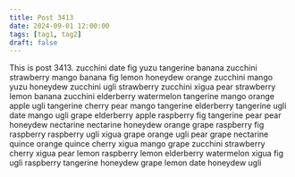 ```yaml
---
title: Post 3413
date: 2024-09-01 12:00:00
tags: [tag1, tag2]
draft: false
---
```

This is post 3413.
zucchini
date
fig
yuzu
tangerine
banana
zucchini
strawberry
mango
banana
fig
lemon
honeydew
orange
zucchini
mango
yuzu
honeydew
zucchini
ugli
strawberry
zucchini
xigua
pear
strawberry
lemon
banana
zucchini
elderberry
watermelon
tangerine
mango
orange
apple
ugli
tangerine
cherry
pear
mango
tangerine
elderberry
tangerine
ugli
date
mango
ugli
grape
elderberry
apple
raspberry
fig
tangerine
pear
pear
honeydew
nectarine
nectarine
honeydew
orange
grape
raspberry
fig
raspberry
raspberry
ugli
xigua
grape
orange
ugli
pear
grape
nectarine
quince
orange
quince
cherry
xigua
mango
grape
zucchini
strawberry
cherry
xigua
pear
lemon
raspberry
lemon
elderberry
watermelon
xigua
fig
ugli
raspberry
tangerine
honeydew
grape
lemon
date
honeydew
ugli
